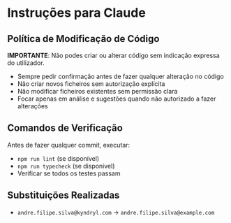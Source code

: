 # Instruções para Claude

## Política de Modificação de Código

**IMPORTANTE**: Não podes criar ou alterar código sem indicação expressa do utilizador.

- Sempre pedir confirmação antes de fazer qualquer alteração no código
- Não criar novos ficheiros sem autorização explícita
- Não modificar ficheiros existentes sem permissão clara
- Focar apenas em análise e sugestões quando não autorizado a fazer alterações

## Comandos de Verificação

Antes de fazer qualquer commit, executar:
- `npm run lint` (se disponível)
- `npm run typecheck` (se disponível)
- Verificar se todos os testes passam

## Substituições Realizadas

- `andre.filipe.silva@kyndryl.com` → `andre.filipe.silva@example.com`